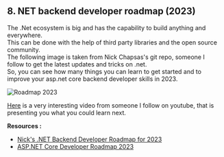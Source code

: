 ## 8. NET backend developer roadmap (2023)

The .Net ecosystem is big and has the capability to build anything and everywhere.  
This can be done with the help of third party libraries and the open source community.  
The following image is taken from Nick Chapsas's git repo, someone I follow to get the latest updates and tricks on .net.  
So, you can see how many things you can learn to get started and to improve your asp.net core backend developer skills in 2023.  

![Roadmap 2023](https://raw.githubusercontent.com/Elfocrash/.NET-Backend-Developer-Roadmap/master/roadmap-dark-compact-2023.png "Roadmap 2023")

[Here](https://www.youtube.com/watch?v=KCBH1fEIrxc) is a very interesting video from someone I follow on youtube, that is presenting you what you could learn next.

**Resources :**

 - [Nick's .NET Backend Developer Roadmap for 2023](https://github.com/Elfocrash/.NET-Backend-Developer-Roadmap)
 - [ASP.NET Core Developer Roadmap 2023](https://github.com/MoienTajik/AspNetCore-Developer-Roadmap)

